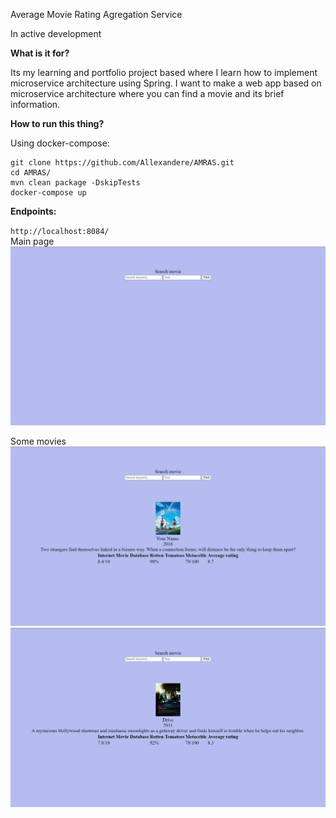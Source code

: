 Average Movie Rating Agregation Service

In active development

**What is it for?**<br />
  
  Its my learning and portfolio project based where I learn how to implement microservice architecture using Spring. 
  I want to make a web app based on microservice architecture where you can find a movie and its brief information.

**How to run this thing?**<br />

  Using docker-compose:<br />
  ```
  git clone https://github.com/Allexandere/AMRAS.git
  cd AMRAS/
  mvn clean package -DskipTests
  docker-compose up
  ```
 **Endpoints:**<br />
 
  `http://localhost:8084/`<br />
  Main page <br />
  ![alt text](https://github.com/Allexandere/AMRAS/blob/main/main-page.jpg?raw=true)
  
  Some movies
  ![alt text](https://github.com/Allexandere/AMRAS/blob/main/movie1.jpg?raw=true)
  ![alt text](https://github.com/Allexandere/AMRAS/blob/main/movie2.jpg?raw=true)
  
